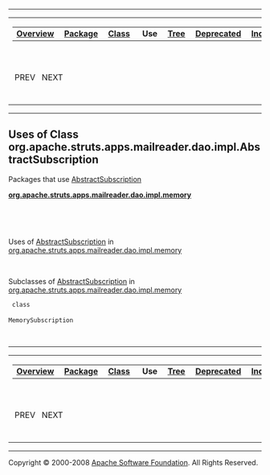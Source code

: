 ------------------------------------------------------------------------

<span id="navbar_top"></span> [](#skip-navbar_top "Skip navigation links")

<table>
<colgroup>
<col width="50%" />
<col width="50%" />
</colgroup>
<tbody>
<tr class="odd">
<td align="left"><span id="navbar_top_firstrow"></span>
<table>
<tbody>
<tr class="odd">
<td align="left"><a href="../../../../../../../../overview-summary.html.md"><strong>Overview</strong></a> </td>
<td align="left"><a href="../package-summary.html.md"><strong>Package</strong></a> </td>
<td align="left"><a href="../../../../../../../../org/apache/struts/apps/mailreader/dao/impl/AbstractSubscription.html.md" title="class in org.apache.struts.apps.mailreader.dao.impl"><strong>Class</strong></a> </td>
<td align="left"> <strong>Use</strong> </td>
<td align="left"><a href="../package-tree.html.md"><strong>Tree</strong></a> </td>
<td align="left"><a href="../../../../../../../../deprecated-list.html.md"><strong>Deprecated</strong></a> </td>
<td align="left"><a href="../../../../../../../../index-all.html.md"><strong>Index</strong></a> </td>
<td align="left"><a href="../../../../../../../../help-doc.html.md"><strong>Help</strong></a> </td>
</tr>
</tbody>
</table></td>
<td align="left"></td>
</tr>
<tr class="even">
<td align="left"> PREV   NEXT</td>
<td align="left"><a href="../../../../../../../../index.html.md?org/apache/struts/apps/mailreader/dao/impl//class-useAbstractSubscription.html"><strong>FRAMES</strong></a>    <a href="AbstractSubscription.html"><strong>NO FRAMES</strong></a>    
<a href="../../../../../../../../allclasses-noframe.html.md"><strong>All Classes</strong></a></td>
</tr>
</tbody>
</table>

<span id="skip-navbar_top"></span>

------------------------------------------------------------------------

**Uses of Class
 org.apache.struts.apps.mailreader.dao.impl.AbstractSubscription**
------------------------------------------------------------------

Packages that use [AbstractSubscription](../../../../../../../../org/apache/struts/apps/mailreader/dao/impl/AbstractSubscription.html.md "class in org.apache.struts.apps.mailreader.dao.impl")

[**org.apache.struts.apps.mailreader.dao.impl.memory**](#org.apache.struts.apps.mailreader.dao.impl.memory)

  

 

<span id="org.apache.struts.apps.mailreader.dao.impl.memory"></span>

Uses of [AbstractSubscription](../../../../../../../../org/apache/struts/apps/mailreader/dao/impl/AbstractSubscription.html.md "class in org.apache.struts.apps.mailreader.dao.impl") in [org.apache.struts.apps.mailreader.dao.impl.memory](../../../../../../../../org/apache/struts/apps/mailreader/dao/impl/memory/package-summary.html)

 

Subclasses of [AbstractSubscription](../../../../../../../../org/apache/struts/apps/mailreader/dao/impl/AbstractSubscription.html.md "class in org.apache.struts.apps.mailreader.dao.impl") in [org.apache.struts.apps.mailreader.dao.impl.memory](../../../../../../../../org/apache/struts/apps/mailreader/dao/impl/memory/package-summary.html)

` class`

`MemorySubscription`
            

 

------------------------------------------------------------------------

<span id="navbar_bottom"></span> [](#skip-navbar_bottom "Skip navigation links")

<table>
<colgroup>
<col width="50%" />
<col width="50%" />
</colgroup>
<tbody>
<tr class="odd">
<td align="left"><span id="navbar_bottom_firstrow"></span>
<table>
<tbody>
<tr class="odd">
<td align="left"><a href="../../../../../../../../overview-summary.html.md"><strong>Overview</strong></a> </td>
<td align="left"><a href="../package-summary.html.md"><strong>Package</strong></a> </td>
<td align="left"><a href="../../../../../../../../org/apache/struts/apps/mailreader/dao/impl/AbstractSubscription.html.md" title="class in org.apache.struts.apps.mailreader.dao.impl"><strong>Class</strong></a> </td>
<td align="left"> <strong>Use</strong> </td>
<td align="left"><a href="../package-tree.html.md"><strong>Tree</strong></a> </td>
<td align="left"><a href="../../../../../../../../deprecated-list.html.md"><strong>Deprecated</strong></a> </td>
<td align="left"><a href="../../../../../../../../index-all.html.md"><strong>Index</strong></a> </td>
<td align="left"><a href="../../../../../../../../help-doc.html.md"><strong>Help</strong></a> </td>
</tr>
</tbody>
</table></td>
<td align="left"></td>
</tr>
<tr class="even">
<td align="left"> PREV   NEXT</td>
<td align="left"><a href="../../../../../../../../index.html.md?org/apache/struts/apps/mailreader/dao/impl//class-useAbstractSubscription.html"><strong>FRAMES</strong></a>    <a href="AbstractSubscription.html"><strong>NO FRAMES</strong></a>    
<a href="../../../../../../../../allclasses-noframe.html.md"><strong>All Classes</strong></a></td>
</tr>
</tbody>
</table>

<span id="skip-navbar_bottom"></span>

------------------------------------------------------------------------

Copyright © 2000-2008 [Apache Software Foundation](http://www.apache.org/). All Rights Reserved.
